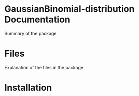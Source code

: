 # GaussianBinomial-distribution Documentation

Summary of the package

# Files

Explanation of the files in the package

# Installation 
